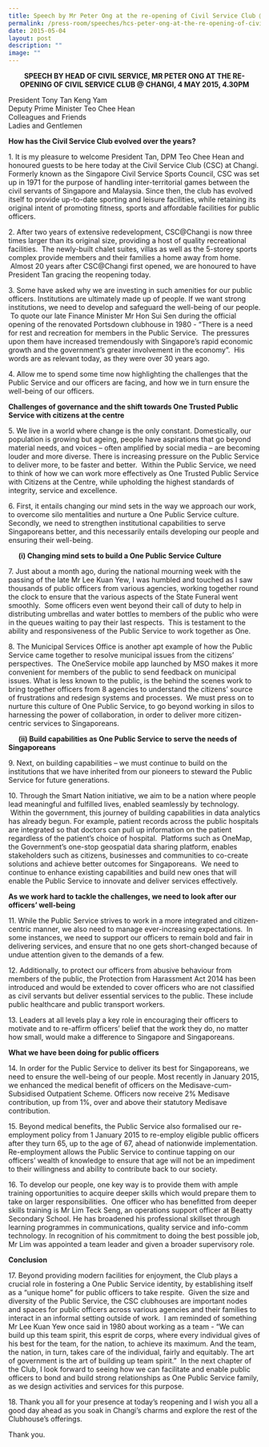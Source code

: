 ```yaml
---
title: Speech by Mr Peter Ong at the re‑opening of Civil Service Club @ Changi
permalink: /press-room/speeches/hcs-peter-ong-at-the-re-opening-of-civil-service-club-changi/
date: 2015-05-04
layout: post
description: ""
image: ""
---
```

<div style="text-align:center"><strong>
SPEECH BY HEAD OF CIVIL SERVICE, MR PETER ONG  
AT THE RE-OPENING OF CIVIL SERVICE CLUB @ CHANGI,  
4 MAY 2015, 4.30PM
	</strong></div>
	
President Tony Tan Keng Yam  
Deputy Prime Minister Teo Chee Hean  
Colleagues and Friends  
Ladies and Gentlemen

**How has the Civil Service Club evolved over the years?**&nbsp;  

1\. It is my pleasure to welcome President Tan, DPM Teo Chee Hean and honoured guests to be here today at the Civil Service Club (CSC) at Changi. Formerly known as the Singapore Civil Service Sports Council, CSC was set up in 1971 for the purpose of handling inter-territorial games between the civil servants of Singapore and Malaysia. Since then, the club has evolved itself to provide up-to-date sporting and leisure facilities, while retaining its original intent of promoting fitness, sports and affordable facilities for public officers.&nbsp;  
  
2\. After two years of extensive redevelopment, CSC@Changi is now three times larger than its original size, providing a host of quality recreational facilities. &nbsp;The newly-built chalet suites, villas as well as the 5-storey sports complex provide members and their families a home away from home. &nbsp;Almost 20 years after CSC@Changi first opened, we are honoured to have President Tan gracing the reopening today.  
  
3\. Some have asked why we are investing in such amenities for our public officers. Institutions are ultimately made up of people. If we want strong institutions, we need to develop and safeguard the well-being of our people. &nbsp;To quote our late Finance Minister Mr Hon Sui Sen during the official opening of the renovated Portsdown clubhouse in 1980 - “There is a need for rest and recreation for members in the Public Service. &nbsp;The pressures upon them have increased tremendously with Singapore’s rapid economic growth and the government’s greater involvement in the economy”. &nbsp;His words are as relevant today, as they were over 30 years ago.&nbsp;  
  
4\. Allow me to spend some time now highlighting the challenges that the Public Service and our officers are facing, and how we in turn ensure the well-being of our officers.  
  
**Challenges of governance and the shift towards One Trusted Public Service with citizens at the centre**  

5\. We live in a world where change is the only constant. Domestically, our population is growing but ageing, people have aspirations that go beyond material needs, and voices – often amplified by social media – are becoming louder and more diverse. There is increasing pressure on the Public Service to deliver more, to be faster and better. &nbsp;Within the Public Service, we need to think of how we can work more effectively as One Trusted Public Service with Citizens at the Centre, while upholding the highest standards of integrity, service and excellence.&nbsp;  
  
6\. First, it entails changing our mind sets in the way we approach our work, to overcome silo mentalities and nurture a One Public Service culture. Secondly, we need to strengthen institutional capabilities to serve Singaporeans better, and this necessarily entails developing our people and ensuring their well-being.&nbsp;

<p style="text-indent:20px"><strong>(i)&nbsp;Changing mind sets to build a One Public Service Culture</strong></p>

7\. Just about a month ago, during the national mourning week with the passing of the late Mr Lee Kuan Yew, I was humbled and touched as I saw thousands of public officers from various agencies, working together round the clock to ensure that the various aspects of the State Funeral went smoothly. &nbsp;Some officers even went beyond their call of duty to help in distributing umbrellas and water bottles to members of the public who were in the queues waiting to pay their last respects. &nbsp;This is testament to the ability and responsiveness of the Public Service to work together as One.&nbsp;  
  
8\. The Municipal Services Office is another apt example of how the Public Service came together to resolve municipal issues from the citizens’ perspectives. &nbsp;The OneService mobile app launched by MSO makes it more convenient for members of the public to send feedback on municipal issues. What is less known to the public, is the behind the scenes work to bring together officers from 8 agencies to understand the citizens’ source of frustrations and redesign systems and processes. &nbsp;We must press on to nurture this culture of One Public Service, to go beyond working in silos to harnessing the power of collaboration, in order to deliver more citizen-centric services to Singaporeans.&nbsp;

<p style="text-indent:20px"><strong> (ii)&nbsp;Build capabilities as One Public Service to serve the needs of Singaporeans </strong></p>

9\. Next, on building capabilities – we must continue to build on the institutions that we have inherited from our pioneers to steward the Public Service for future generations.  
  
10\. Through the Smart Nation initiative, we aim to be a nation where people lead meaningful and fulfilled lives, enabled seamlessly by technology. &nbsp;Within the government, this journey of building capabilities in data analytics has already begun. For example, patient records across the public hospitals are integrated so that doctors can pull up information on the patient regardless of the patient’s choice of hospital. &nbsp;Platforms such as OneMap, the Government’s one-stop geospatial data sharing platform, enables stakeholders such as citizens, businesses and communities to co-create solutions and achieve better outcomes for Singaporeans. &nbsp;We need to continue to enhance existing capabilities and build new ones that will enable the Public Service to innovate and deliver services effectively.&nbsp;  
  
  
**As we work hard to tackle the challenges, we need to look after our officers’ well-being**  
  
11\. While the Public Service strives to work in a more integrated and citizen-centric manner, we also need to manage ever-increasing expectations. &nbsp;In some instances, we need to support our officers to remain bold and fair in delivering services, and ensure that no one gets short-changed because of undue attention given to the demands of a few.  
  
12\. Additionally, to protect our officers from abusive behaviour from members of the public, the Protection from Harassment Act 2014 has been introduced and would be extended to cover officers who are not classified as civil servants but deliver essential services to the public. These include public healthcare and public transport workers.&nbsp;  
  
13\. Leaders at all levels play a key role in encouraging their officers to motivate and to re-affirm officers’ belief that the work they do, no matter how small, would make a difference to Singapore and Singaporeans. &nbsp;  
  
**What we have been doing for public officers**  

14\. In order for the Public Service to deliver its best for Singaporeans, we need to ensure the well-being of our people. Most recently in January 2015, we enhanced the medical benefit of officers on the Medisave-cum-Subsidised Outpatient Scheme. Officers now receive 2% Medisave contribution, up from 1%, over and above their statutory Medisave contribution.&nbsp;  
  
15\. Beyond medical benefits, the Public Service also formalised our re-employment policy from 1 January 2015 to re-employ eligible public officers after they turn 65, up to the age of 67, ahead of nationwide implementation. Re-employment allows the Public Service to continue tapping on our officers’ wealth of knowledge to ensure that age will not be an impediment to their willingness and ability to contribute back to our society.&nbsp;  
  
16\. To develop our people, one key way is to provide them with ample training opportunities to acquire deeper skills which would prepare them to take on larger responsibilities. &nbsp;One officer who has benefitted from deeper skills training is Mr Lim Teck Seng, an operations support officer at Beatty Secondary School. He has broadened his professional skillset through learning programmes in communications, quality service and info-comm technology. In recognition of his commitment to doing the best possible job, Mr Lim was appointed a team leader and given a broader supervisory role.  
  
**Conclusion**

17\. Beyond providing modern facilities for enjoyment, the Club plays a crucial role in fostering a One Public Service identity, by establishing itself as a “unique home” for public officers to take respite. &nbsp;Given the size and diversity of the Public Service, the CSC clubhouses are important nodes and spaces for public officers across various agencies and their families to interact in an informal setting outside of work. &nbsp;I am reminded of something Mr Lee Kuan Yew once said in 1980 about working as a team - “We can build up this team spirit, this esprit de corps, where every individual gives of his best for the team, for the nation, to achieve its maximum. And the team, the nation, in turn, takes care of the individual, fairly and equitably. The art of government is the art of building up team spirit.” &nbsp;In the next chapter of the Club, I look forward to seeing how we can facilitate and enable public officers to bond and build strong relationships as One Public Service family, as we design activities and services for this purpose.  
  
18\. Thank you all for your presence at today’s reopening and I wish you all a good day ahead as you soak in Changi’s charms and explore the rest of the Clubhouse’s offerings.&nbsp;  
  
Thank you.